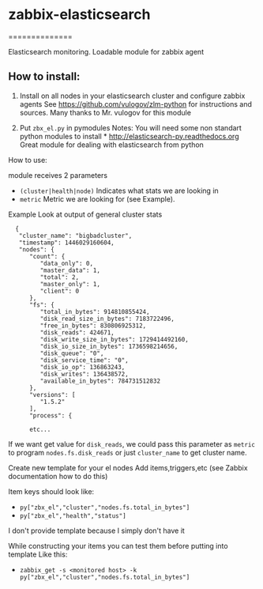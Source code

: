 # zabbix-elasticsearch
==============

Elasticsearch monitoring. Loadable module for zabbix agent

## How to install:

1. Install on all nodes in your elasticsearch cluster and configure zabbix agents 
See https://github.com/vulogov/zlm-python for instructions and sources. 
   Many thanks to Mr. vulogov for this module

2. Put `zbx_el.py` in pymodules
Notes:
        You will need some non standart python modules to install
        * http://elasticsearch-py.readthedocs.org
        Great module for dealing with elasticsearch from python 

How to use:

module receives 2 parameters
* `(cluster|health|node)` Indicates what stats we are looking in
* `metric` Metric we are looking for (see Example).

Example
  Look at output of general cluster stats
```
  {
   "cluster_name": "bigbadcluster", 
   "timestamp": 1446029160604, 
   "nodes": {
      "count": {
         "data_only": 0, 
         "master_data": 1, 
         "total": 2, 
         "master_only": 1, 
         "client": 0
      }, 
      "fs": {
         "total_in_bytes": 914810855424, 
         "disk_read_size_in_bytes": 7183722496, 
         "free_in_bytes": 830806925312, 
         "disk_reads": 424671, 
         "disk_write_size_in_bytes": 1729414492160, 
         "disk_io_size_in_bytes": 1736598214656, 
         "disk_queue": "0", 
         "disk_service_time": "0", 
         "disk_io_op": 136863243, 
         "disk_writes": 136438572, 
         "available_in_bytes": 784731512832
      }, 
      "versions": [
         "1.5.2"
      ], 
      "process": {

      etc...
```
If we want get value for `disk_reads`, we could pass this parameter as `metric` to program
`nodes.fs.disk_reads` or just `cluster_name` to get cluster name.


Create new template for your el nodes
Add items,triggers,etc (see Zabbix documentation how to do this)

Item keys should look like:

* `py["zbx_el","cluster","nodes.fs.total_in_bytes"]`
* `py["zbx_el","health","status"]`

I don't provide template because I simply don't have it

While constructing your items you can test them before putting into template
Like this:
*  `zabbix_get -s <monitored host> -k py["zbx_el","cluster","nodes.fs.total_in_bytes"]`

      


